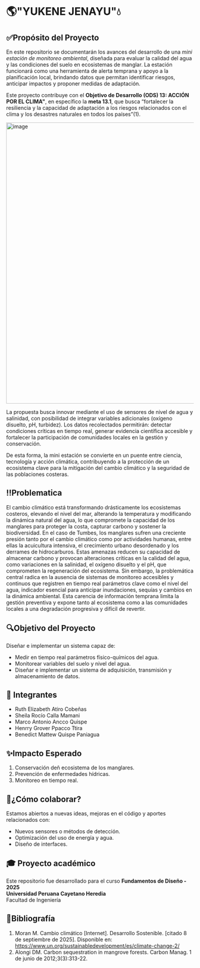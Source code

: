 # 🌎"YUKENE JENAYU"💧

## ✅Propósito del Proyecto
En este repositorio se documentarán los avances del desarrollo de una *mini estación de monitoreo ambiental*, diseñada para evaluar la calidad del agua y las condiciones del suelo en ecosistemas de manglar. La estación funcionará como una herramienta de alerta temprana y apoyo a la planificación local, brindando datos que permitan identificar riesgos, anticipar impactos y proponer medidas de adaptación.

Este proyecto contribuye con el **Objetivo de Desarrollo (ODS) 13: ACCIÓN POR EL CLIMA"**, en específico la **meta 13.1**, que busca “fortalecer la resiliencia y la capacidad de adaptación a los riesgos relacionados con el clima y los desastres naturales en todos los países”(1).

<img width="1600" height="754" alt="image" src="https://github.com/user-attachments/assets/a39f56b4-7280-4bf4-97ca-bfdc09974e55" />

La propuesta busca innovar mediante el uso de sensores de nivel de agua y salinidad, con posibilidad de integrar variables adicionales (oxígeno disuelto, pH, turbidez). Los datos recolectados permitirán: detectar condiciones críticas en tiempo real, generar evidencia científica accesible y fortalecer la participación de comunidades locales en la gestión y conservación.

De esta forma, la mini estación se convierte en un puente entre ciencia, tecnología y acción climática, contribuyendo a la protección de un ecosistema clave para la mitigación del cambio climático y la seguridad de las poblaciones costeras.

## ‼️Problematica
El cambio climático está transformando drásticamente los ecosistemas costeros, elevando el nivel del mar, alterando la temperatura y modificando la dinámica natural del agua, lo que compromete la capacidad de los manglares para proteger la costa, capturar carbono y sostener la biodiversidad. En el caso de Tumbes, los manglares sufren una creciente presión tanto por el cambio climático como por actividades humanas, entre ellas la acuicultura intensiva, el crecimiento urbano desordenado y los derrames de hidrocarburos. Estas amenazas reducen su capacidad de almacenar carbono y provocan alteraciones críticas en la calidad del agua, como variaciones en la salinidad, el oxígeno disuelto y el pH, que comprometen la regeneración del ecosistema. Sin embargo, la problemática central radica en la ausencia de sistemas de monitoreo accesibles y continuos que registren en tiempo real parámetros clave como el nivel del agua, indicador esencial para anticipar inundaciones, sequías y cambios en la dinámica ambiental. Esta carencia de información temprana limita la gestión preventiva y expone tanto al ecosistema como a las comunidades locales a una degradación progresiva y difícil de revertir.


## 🔍Objetivo del Proyecto
Diseñar e implementar un sistema capaz de:
- Medir en tiempo real parámetros físico-químicos del agua.
- Monitorear variables del suelo y nivel del agua.
- Diseñar e implementar un sistema de adquisición, transmisión y almacenamiento de datos.

## 👥 Integrantes
- Ruth Elizabeth Atiro Cobeñas
- Sheila Rocío Calla Mamani 
- Marco Antonio Ancco Quispe  
- Henrry Grover Ppacco Ttira
- Benedict Mattew Quispe Paniagua 

## ✨Impacto Esperado
1. Conservación deñ ecosistema de los manglares.
2. Prevención de enfermedades hídricas.
3. Monitoreo en tiempo real.

## 🤝¿Cómo colaborar?
Estamos abiertos a nuevas ideas, mejoras en el código y aportes relacionados con:  
- Nuevos sensores o métodos de detección.  
- Optimización del uso de energía y agua.  
- Diseño de interfaces.

## 🎓 Proyecto académico
Este repositorio fue desarrollado para el curso **Fundamentos de Diseño - 2025**  
**Universidad Peruana Cayetano Heredia**  
Facultad de Ingeniería 

## 📖Bibliografía
1. Moran M. Cambio climático [Internet]. Desarrollo Sostenible. [citado 8 de septiembre de 2025]. Disponible en: https://www.un.org/sustainabledevelopment/es/climate-change-2/ 
2. Alongi DM. Carbon sequestration in mangrove forests. Carbon Manag. 1 de junio de 2012;3(3):313-22.
